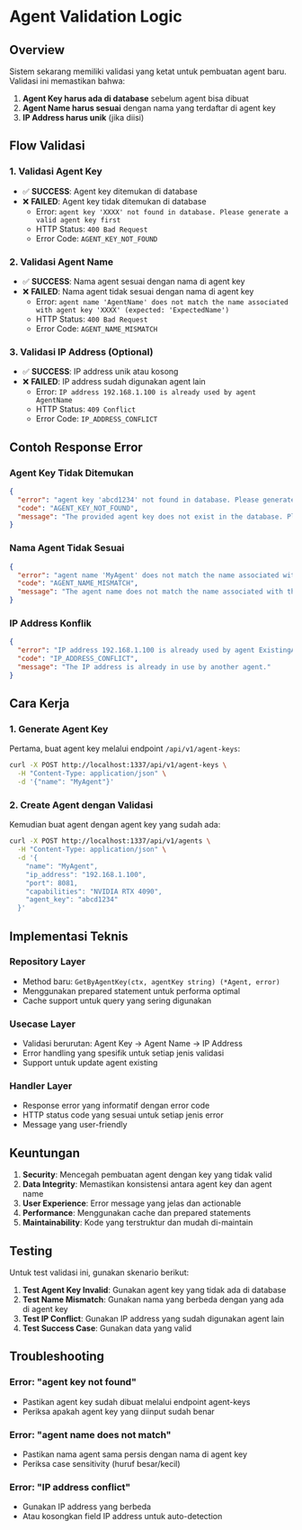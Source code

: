 # Agent Validation Logic

## Overview

Sistem sekarang memiliki validasi yang ketat untuk pembuatan agent baru. Validasi ini memastikan bahwa:

1. **Agent Key harus ada di database** sebelum agent bisa dibuat
2. **Agent Name harus sesuai** dengan nama yang terdaftar di agent key
3. **IP Address harus unik** (jika diisi)

## Flow Validasi

### 1. Validasi Agent Key
- ✅ **SUCCESS**: Agent key ditemukan di database
- ❌ **FAILED**: Agent key tidak ditemukan di database
  - Error: `agent key 'XXXX' not found in database. Please generate a valid agent key first`
  - HTTP Status: `400 Bad Request`
  - Error Code: `AGENT_KEY_NOT_FOUND`

### 2. Validasi Agent Name
- ✅ **SUCCESS**: Nama agent sesuai dengan nama di agent key
- ❌ **FAILED**: Nama agent tidak sesuai dengan nama di agent key
  - Error: `agent name 'AgentName' does not match the name associated with agent key 'XXXX' (expected: 'ExpectedName')`
  - HTTP Status: `400 Bad Request`
  - Error Code: `AGENT_NAME_MISMATCH`

### 3. Validasi IP Address (Optional)
- ✅ **SUCCESS**: IP address unik atau kosong
- ❌ **FAILED**: IP address sudah digunakan agent lain
  - Error: `IP address 192.168.1.100 is already used by agent AgentName`
  - HTTP Status: `409 Conflict`
  - Error Code: `IP_ADDRESS_CONFLICT`

## Contoh Response Error

### Agent Key Tidak Ditemukan
```json
{
  "error": "agent key 'abcd1234' not found in database. Please generate a valid agent key first",
  "code": "AGENT_KEY_NOT_FOUND",
  "message": "The provided agent key does not exist in the database. Please generate a valid agent key first."
}
```

### Nama Agent Tidak Sesuai
```json
{
  "error": "agent name 'MyAgent' does not match the name associated with agent key 'abcd1234' (expected: 'ExpectedAgent')",
  "code": "AGENT_NAME_MISMATCH",
  "message": "The agent name does not match the name associated with the provided agent key."
}
```

### IP Address Konflik
```json
{
  "error": "IP address 192.168.1.100 is already used by agent ExistingAgent",
  "code": "IP_ADDRESS_CONFLICT",
  "message": "The IP address is already in use by another agent."
}
```

## Cara Kerja

### 1. Generate Agent Key
Pertama, buat agent key melalui endpoint `/api/v1/agent-keys`:
```bash
curl -X POST http://localhost:1337/api/v1/agent-keys \
  -H "Content-Type: application/json" \
  -d '{"name": "MyAgent"}'
```

### 2. Create Agent dengan Validasi
Kemudian buat agent dengan agent key yang sudah ada:
```bash
curl -X POST http://localhost:1337/api/v1/agents \
  -H "Content-Type: application/json" \
  -d '{
    "name": "MyAgent",
    "ip_address": "192.168.1.100",
    "port": 8081,
    "capabilities": "NVIDIA RTX 4090",
    "agent_key": "abcd1234"
  }'
```

## Implementasi Teknis

### Repository Layer
- Method baru: `GetByAgentKey(ctx, agentKey string) (*Agent, error)`
- Menggunakan prepared statement untuk performa optimal
- Cache support untuk query yang sering digunakan

### Usecase Layer
- Validasi berurutan: Agent Key → Agent Name → IP Address
- Error handling yang spesifik untuk setiap jenis validasi
- Support untuk update agent existing

### Handler Layer
- Response error yang informatif dengan error code
- HTTP status code yang sesuai untuk setiap jenis error
- Message yang user-friendly

## Keuntungan

1. **Security**: Mencegah pembuatan agent dengan key yang tidak valid
2. **Data Integrity**: Memastikan konsistensi antara agent key dan agent name
3. **User Experience**: Error message yang jelas dan actionable
4. **Performance**: Menggunakan cache dan prepared statements
5. **Maintainability**: Kode yang terstruktur dan mudah di-maintain

## Testing

Untuk test validasi ini, gunakan skenario berikut:

1. **Test Agent Key Invalid**: Gunakan agent key yang tidak ada di database
2. **Test Name Mismatch**: Gunakan nama yang berbeda dengan yang ada di agent key
3. **Test IP Conflict**: Gunakan IP address yang sudah digunakan agent lain
4. **Test Success Case**: Gunakan data yang valid

## Troubleshooting

### Error: "agent key not found"
- Pastikan agent key sudah dibuat melalui endpoint agent-keys
- Periksa apakah agent key yang diinput sudah benar

### Error: "agent name does not match"
- Pastikan nama agent sama persis dengan nama di agent key
- Periksa case sensitivity (huruf besar/kecil)

### Error: "IP address conflict"
- Gunakan IP address yang berbeda
- Atau kosongkan field IP address untuk auto-detection
